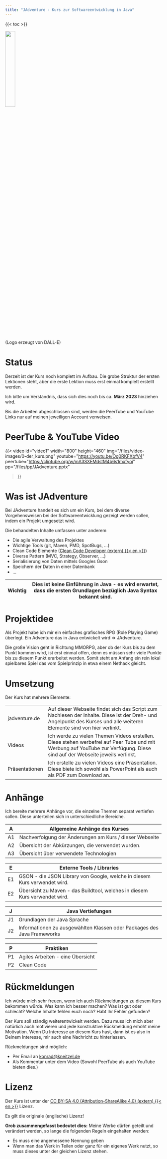 ```yaml
---
title: "JAdventure - Kurs zur Softwareentwicklung in Java"
---
```


{{< toc >}}

<img src="logo.png" width=25%></img>

(Logo erzeugt von DALL-E)

# Status
Derzeit ist der Kurs noch komplett im Aufbau. Die grobe Struktur der ersten Lektionen steht, aber die erste Lektion muss erst einmal komplett erstellt werden.

Ich bitte um Verständnis, dass sich dies noch bis ca. **März 2023** hinziehen wird.

Bis die Arbeiten abgeschlossen sind, werden die PeerTube und YouTube Links nur auf meinen jeweiligen Account verweisen.

# PeerTube & YouTube Video

{{< video
	id="video1" width="800" height="460" 
	img="/files/video-images/0-der_kurs.png"
	youtube="https://youtu.be/Og0RKFXbfV4"
	peertube="https://cliptube.org/w/mA3SXEMdstM4b6s1mxfyoi"
	pp="/files/pp/JAdventure.pptx"
>}}

# Was ist JAdventure

Bei JAdventure handelt es sich um ein Kurs, bei dem diverse Vorgehensweisen bei der Softwareentwicklung gezeigt werden sollen, indem ein Projekt umgesetzt wird.

Die behandelten Inhalte umfassen unter anderem
- Die agile Verwaltung des Projektes
- Wichtige Tools (git, Maven, PMD, SpotBugs, ...)
- Clean Code Elemente (<a href="https://www.clean-code-developer.de" target="_blank">Clean Code Developer (extern) {{< en >}}</a>)
- Diverse Pattern (MVC, Strategy, Observer, ...)
- Serialisierung von Daten mittels Googles Gson
- Speichern der Daten in einer Datenbank
- ...

| **Wichtig** | Dies ist keine Einführung in Java - es wird erwartet, dass die ersten Grundlagen bezüglich Java Syntax bekannt sind. |
|-|-|

# Projektidee
Als Projekt habe ich mir ein einfaches grafisches RPG (Role Playing Game) überlegt. Ein Adventure das in Java entwickelt wird => JAdventure.

Die große Vision geht in Richtung MMORPG, aber ob der Kurs bis zu dem Punkt kommen wird, ist erst einmal offen, denn es müssen sehr viele Punkte bis zu diesem Punkt erarbeitet werden. Somit steht am Anfang ein rein lokal spielbares Spiel das vom Spielprinzip in etwa einem Nethack gleicht.

# Umsetzung
Der Kurs hat mehrere Elemente:

| | |
|-|-|
| jadventure.de | Auf dieser Webseite findet sich das Script zum Nachlesen der Inhalte. Diese ist der Dreh- und Angelpunkt des Kurses und alle weiteren Elemente sind von hier verlinkt. |
| Videos | Ich werde zu vielen Themen Videos erstellen. Diese stehen werbefrei auf Peer Tube und mit Werbung auf YouTube zur Verfügung. Diese sind auf der Webseite jeweils verlinkt. |
| Präsentationen | Ich erstelle zu vielen Videos eine Präsentation. Diese biete ich sowohl als PowerPoint als auch als PDF zum Download an. |

# Anhänge

Ich bereite mehrere Anhänge vor, die einzelne Themen separat vertiefen sollen. Diese unterteilen sich in unterschiedliche Bereiche.

| A | Allgemeine Anhänge des Kurses |
|-|-|
| A1 | Nachverfolgung der Änderungen am Kurs / dieser Webseite |
| A2 | Übersicht der Abkürzungen, die verwendet wurden.|
| A3 | Übersicht über verwendete Technologien

| E | Externe Tools / Libraries
|-|-|
| E1 | GSON - die JSON Library von Google, welche in diesem Kurs verwendet wird. |
| E2 | Übersicht zu Maven - das Buildtool, welches in diesem Kurs verwendet wird. |

| J | Java Vertiefungen
|-|-|
| J1 | Grundlagen der Java Sprache |
| J2 | Informationen zu ausgewählten Klassen oder Packages des Java Frameworks |

| P | Praktiken
|-|-|
| P1 | Agiles Arbeiten - eine Übersicht |
| P2 | Clean Code |

# Rückmeldungen

Ich würde mich sehr freuen, wenn ich auch Rückmeldungen zu diesem Kurs bekommen würde. Was kann ich besser machen? Was ist gut oder schlecht? Welche Inhalte fehlen euch noch? Habt Ihr Fehler gefunden?

Der Kurs soll ständig weiterentwickelt werden. Dazu muss ich mich aber natürlich auch motivieren und jede konstruktive Rückmeldung erhöht meine Motivation. Wenn Du Interesse an diesem Kurs hast, dann ist es also in Deinem Interesse, mir auch eine Nachricht zu hinterlassen.

Rückmeldungen sind möglich:
- Per Email an konrad@kneitzel.de
- Als Kommentar unter dem Video (Sowohl PeerTube als auch YouTube bieten dies.)

# Lizenz
Der Kurs ist unter der <a href="https://creativecommons.org/licenses/by-sa/4.0/" target="_blank">CC BY-SA 4.0 (Attribution-ShareAlike 4.0) (extern) {{< en >}}</a> Lizenz. 

Es gilt die originale (englische) Lizenz!

**Grob zusammengefasst bedeutet dies:**
Meine Werke dürfen geteilt und verändert werden, so lange die folgenden Regeln eingehalten werden:
- Es muss eine angemessene Nennung geben
- Wenn man das Werk in Teilen oder ganz für ein eigenes Werk nutzt, so muss dieses unter der gleichen Lizenz stehen.

